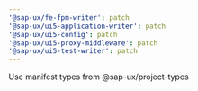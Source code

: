 ```yaml
---
'@sap-ux/fe-fpm-writer': patch
'@sap-ux/ui5-application-writer': patch
'@sap-ux/ui5-config': patch
'@sap-ux/ui5-proxy-middleware': patch
'@sap-ux/ui5-test-writer': patch
---
```


Use manifest types from @sap-ux/project-types
